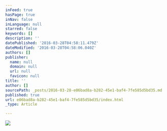 ```yaml
---
inFeed: true
hasPage: true
inNav: false
inLanguage: null
starred: false
keywords: []
description: ''
datePublished: '2016-03-28T04:58:11.479Z'
dateModified: '2016-03-28T04:58:06.040Z'
authors: []
publisher:
  name: null
  domain: null
  url: null
  favicon: null
title: ''
author: []
sourcePath: _posts/2016-03-28-e06bad8a-b282-45e1-baf4-7fe585d5bd35.md
published: true
url: e06bad8a-b282-45e1-baf4-7fe585d5bd35/index.html
_type: Article

---
```

![](https://the-grid-user-content.s3-us-west-2.amazonaws.com/0664bd8a-89be-4258-90fc-4953994f7d9c.jpg)
